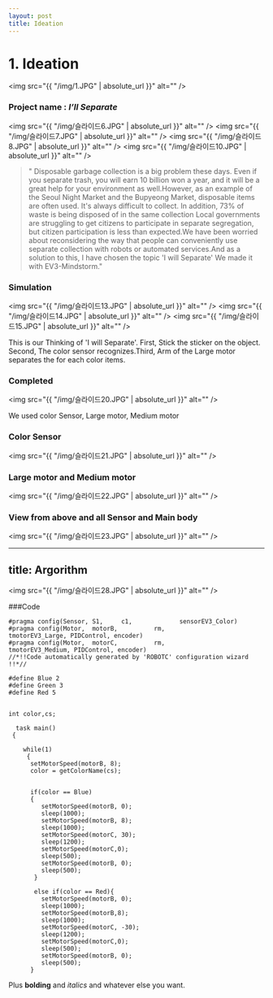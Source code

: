 ```yaml
---
layout: post
title: Ideation
---
```



# 1. Ideation

  <img src="{{ "/img/1.JPG" | absolute_url }}" alt="" />
  
### Project name : *I’ll Separate*
   

   <img src="{{ "/img/슬라이드6.JPG" | absolute_url }}" alt="" />
   <img src="{{ "/img/슬라이드7.JPG" | absolute_url }}" alt="" />
   <img src="{{ "/img/슬라이드8.JPG" | absolute_url }}" alt="" />
   <img src="{{ "/img/슬라이드10.JPG" | absolute_url }}" alt="" />


>" Disposable garbage collection is a big problem these days. Even if you separate trash, you will earn 10 billion won a year, and it will be a great help for your environment as well.However, as an example of the Seoul Night Market and the Bupyeong Market, disposable items are often used. It's always difficult to collect. In addition, 73% of waste is being disposed of in the same collection 
Local governments are struggling to get citizens to participate in separate segregation, but citizen participation is less than expected.We have been worried about reconsidering the way that people can conveniently use separate collection with robots or automated services.And as a solution to this, I have chosen the topic 'I will Separate' We made it with EV3-Mindstorm."


### Simulation

  <img src="{{ "/img/슬라이드13.JPG" | absolute_url }}" alt="" />
  <img src="{{ "/img/슬라이드14.JPG" | absolute_url }}" alt="" />
  <img src="{{ "/img/슬라이드15.JPG" | absolute_url }}" alt="" />

  This is our Thinking of 'I will Separate'. First, Stick the sticker on the object. Second, The color sensor recognizes.Third, Arm of     the Large motor separates the  for each color items.  


### Completed

<img src="{{ "/img/슬라이드20.JPG" | absolute_url }}" alt="" />

We used color Sensor, Large motor, Medium motor


### Color Sensor
<img src="{{ "/img/슬라이드21.JPG" | absolute_url }}" alt="" />

### Large motor and Medium motor
<img src="{{ "/img/슬라이드22.JPG" | absolute_url }}" alt="" />

### View from above and all Sensor and Main body
<img src="{{ "/img/슬라이드23.JPG" | absolute_url }}" alt="" />




---
title: Argorithm
---

<img src="{{ "/img/슬라이드28.JPG" | absolute_url }}" alt="" />

###Code



    #pragma config(Sensor, S1,     c1,             sensorEV3_Color)
    #pragma config(Motor,  motorB,          rm,            tmotorEV3_Large, PIDControl, encoder)
    #pragma config(Motor,  motorC,          rm,            tmotorEV3_Medium, PIDControl, encoder)
    //*!!Code automatically generated by 'ROBOTC' configuration wizard               !!*//

    #define Blue 2
    #define Green 3
    #define Red 5


    int color,cs;

      task main()
     {

        while(1)
         {
          setMotorSpeed(motorB, 8);
          color = getColorName(cs);


          if(color == Blue)
          {
             setMotorSpeed(motorB, 0);
             sleep(1000);
             setMotorSpeed(motorB, 8);
             sleep(1000);
             setMotorSpeed(motorC, 30);
             sleep(1200);
             setMotorSpeed(motorC,0);
             sleep(500);
             setMotorSpeed(motorB, 0);
             sleep(500);
           }

           else if(color == Red){
             setMotorSpeed(motorB, 0);
             sleep(1000);
             setMotorSpeed(motorB,8);
             sleep(1000);
             setMotorSpeed(motorC, -30);
             sleep(1200);
             setMotorSpeed(motorC,0);
             sleep(500);
             setMotorSpeed(motorB, 0);
             sleep(500);
          }



Plus **bolding** and *italics* and whatever else you want.







